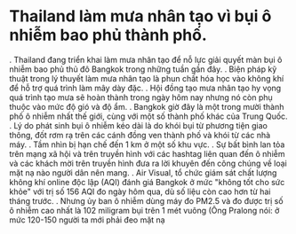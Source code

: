 # Thailand làm mưa nhân tạo vì bụi ô nhiễm bao phủ thành phố.
. Thailand đang triển khai làm mưa nhân tạo để nỗ lực giải quyết màn bụi ô nhiễm bao phủ thủ đô Bangkok trong những tuần gần đây.
. Biện pháp kỹ thuật trong lý thuyết làm mưa nhân tạo là phun chất hóa học vào không khí để hỗ trợ quá trình làm mây dày đặc.
. Hội đồng tạo mưa nhân tạo hy vọng quá trình tạo mưa sẽ hoàn thành trong ngày hôm nay nhưng nó còn phụ thuộc vào mức độ gió và độ ẩm.
. Bangkok giờ đây là một trong mười thành phố ô nhiễm nhất thế giới, cùng với một số thành phố khác của Trung Quốc.
. Lý do phát sinh bụi ô nhiễm kéo dài là do khói bụi từ phương tiện giao thông, đốt rơm rạ trên các cánh đồng ven thành phố và khói từ các nhà máy.
. Tầm nhìn bị hạn chế đến 1 km ở một số khu vực.
. Sự bất bình lan tỏa trên mạng xã hội và trên truyền hình với các hashtag liên quan đến ô nhiễm và các khách mời trên truyền hình đưa ra lời khuyên đến công chúng về loại mặt nạ nào người dân nên mang.
. Air Visual, tổ chức giám sát chất lượng không khí online độc lập (AQI) đánh giá Bangkok ở mức "không tốt cho sức khỏe" với trị số 156 AQI đo ngày hôm qua, dù số liệu còn cao hơn từ hai tháng trước.
. Nhưng ủy ban ô nhiễm dùng máy đo PM2.5 và đo được trị số ô nhiễm cao nhất là 102 miligram bụi trên 1 mét vuông (Ông Pralong nói: ở mức 120-150 người ta mới phải đeo mặt nạ


